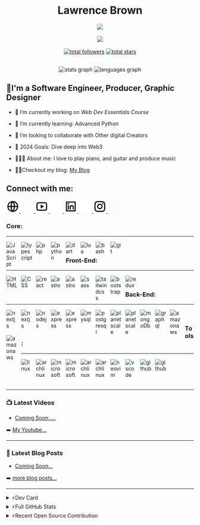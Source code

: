 <h1 align="center">Lawrence Brown</h1>

<p align="center">
<img  height="150" src="https://media.giphy.com/media/3o7TKFRdP871AR61DG/giphy.gif"  />
</p>
<p align="center">
<img src="https://readme-typing-svg.demolab.com/?lines=Software-Engineer%20🖥️;JavaScript%20Monk%20☕;Always%20Learning%20📚&font=Fira%20Code&center=true&width=440&height=45&color=blue&vCenter=true&size=22&pause=500" />
</p>
<p align="center">
<a href="https://github.com/lbsudo?tab=repositories&sort=stargazers"><img alt="total followers" title="Total followers on GitHub" src="https://img.shields.io/github/followers/lbsudo?logo=github&logoColor=red&style=for-the-badge"/></a>  
<a href="https://github.com/lbsudo?tab=repositories&sort=stargazers"><img alt="total stars" title="Total stars on GitHub" src="https://img.shields.io/github/stars/lbsudo?logo=github&logoColor=red&style=for-the-badge"/>
</a>
</p>

<div align="center">
<br>
  <img src="https://github-readme-stats.vercel.app/api?username=lbsudo&hide_title=false&hide_rank=false&show_icons=true&include_all_commits=true&count_private=true&disable_animations=false&theme=dark&locale=en&hide_border=false" height="150" alt="stats graph"  />
  <img src="https://github-readme-stats.vercel.app/api/top-langs?username=lbsudo&locale=en&hide_title=false&layout=compact&card_width=320&langs_count=5&theme=dark&hide_border=false" height="150" alt="languages graph"  />
</div>


## 💫I'm a Software Engineer, Producer, Graphic Designer

- 🔭 I’m currently working on *Web Dev Essentials Course*

- 🌱 I’m currently learning: Advanced Python

- 🤝 I’m looking to collaborate with Other digital Creators

- 🎯 2024 Goals: Dive deep into Web3
  
- 🚶🏽‍♂️ About me: I love to play piano, and guitar and produce music
  
- ✍🏽Checkout my blog: <a href="https://dev.to/lbsudo"> My Blog</a>

[comment]: <> (- 👨🏾‍💻 Learn more about me at **)

## Connect with me:

<p align="left">
<!-- Website -->
<a href="https://www.instagram.com/lbdluxe#gh-light-mode-only">
<img src="img/global-line.svg" style="padding-right:9;" width="35" height="35">
</a>
<a href="https://www.instagram.com/lbdluxe#gh-dark-mode-only">
<img src="img/global-line-white.svg" style="padding-right:9;" width="35" height="35">
</a>
  
<!-- Youtube-->

<a href="https://www.youtbue.com/lbdluxe#gh-light-mode-only">
<img src="img/youtube-line.svg" style="padding-right:9;" width="35" height="35">
</a>
<a href="https://www.youtube.com/lbdluxe#gh-dark-mode-only">
<img src="img/youtube-line-white.svg" style="padding-right:9;" width="35" height="35">
</a>
<!-- Linked In-->
<a href="https://www.linkedin.com/in/lbsudo#gh-light-mode-only">
<img src="img/linkedin-box-line.svg#gh-light-mode-only" style="padding-right:9;" width="35" height="35">
</a>
<a href="https://www.linkedin.com/in/lbsudo#gh-dark-mode-only">
<img src="img/linkedin-box-line-white.svg#gh-dark-mode-only" style="padding-right:9;" width="35" height="35"><a href="https://www.instagram.com/lbdluxe/">
</a>
<!-- Instagram -->
<a href="https://www.linkedin.com/lbdluxe#gh-light-mode-only">
<img src="img/instagram-line.svg#gh-light-mode-only" style="padding-right:9;" width="35" height="35">
</a>
<a href="https://www.linkedin.com/in/lbdluxe#gh-dark-mode-only">
<img src="img/instagram-line-white.svg#gh-dark-mode-only" style="padding-right:9;" width="35" height="35">
</a>


</p>

### Core:
---
<img align="left" width="30" alt="JavaScript" style="padding-right:10px;" src="https://cdn.simpleicons.org/javascript/#F7DF1E" />
<img align="left" width="30" alt="typescript" style="padding-right:10px;" src="https://cdn.simpleicons.org/typescript#3178C6" />
<img align="left" width="30" alt="php" style="padding-right:10px;" src="https://cdn.simpleicons.org/php/#777BB4" />
<img align="left" width="30" alt="python" style="padding-right:10px;" src="https://cdn.simpleicons.org/python/#3776AB" />
<img align="left" width="30" alt="dart" style="padding-right:10px;" src="https://cdn.simpleicons.org/dart" />
<img align="left" width="30" alt="lua" style="padding-right:10px;" src="https://cdn.simpleicons.org/lua" />
<img align="left" width="30" alt="bash" style="padding-right:10px;" src="https://cdn.simpleicons.org/gnubash" />
<img align="left" width="30" alt="git" style="padding-right:10px;" src="https://cdn.simpleicons.org/git/#F05032" />
</br>

### Front-End:
---
<img align="left" width="30" alt="HTML" style="padding-right:10px;" src="https://cdn.simpleicons.org/html5/#E34F26" />
<img align="left" width="30" alt="CSS" style="padding-right:10px;" src="https://cdn.simpleicons.org/css3/#1572B6" />
<img align="left" width="30" alt="react" style="padding-right:10px;" src="https://cdn.simpleicons.org/react/#61DAFB" />
<img align="left" width="30" alt="astro" style="padding-right:10px;" src="https://cdn.simpleicons.org/astro" />
<img align="left" width="30" alt="astro" style="padding-right:10px;" src="https://cdn.simpleicons.org/solid" />
<img align="left" width="30" alt="sass" style="padding-right:10px;" src="https://cdn.simpleicons.org/sass" />
<img align="left" width="30" alt="tailwindcss" style="padding-right:10px;" src="https://cdn.simpleicons.org/tailwindcss" />
<img align="left" width="30" alt="bootstrap" style="padding-right:10px;" src="https://cdn.simpleicons.org/bootstrap" />
<img align="left" width="30" alt="redux" style="padding-right:10px;" src="https://cdn.simpleicons.org/redux" />
</br>

### Back-End:
---
<a href="https://nextjs.org#gh-dark-mode-only">
<img align="left" width="30" alt="nextjs" style="padding-right:10px;" src="https://cdn.simpleicons.org/next.js/white#gh-dark-mode-only" />
</a>
<a href="https://nextjs.org#gh-light-mode-only">
<img align="left" width="30" alt="nextjs" style="padding-right:10px;" src="https://cdn.simpleicons.org/next.js/black#gh-light-mode-only" />
</a>
<img align="left" width="30" alt="nodejs" style="padding-right:10px;" src="https://cdn.simpleicons.org/node.js" />
<a href="https://expressjs.com#gh-dark-mode-only">
<img align="left" width="30" alt="express" style="padding-right:10px;" src="https://cdn.simpleicons.org/express/white#gh-light-mode-only" />
</a>
<a href="https://expressjs.com#gh-light-mode-only">
<img align="left" width="30" alt="express" style="padding-right:10px;" src="https://cdn.simpleicons.org/express/black#gh-light-mode-only" />
</a>
<img align="left" width="30" alt="mysql" style="padding-right:10px;" src="https://cdn.simpleicons.org/mysql/#4479A1" />
<img align="left" width="30" alt="postgresql" style="padding-right:10px;" src="https://cdn.simpleicons.org/postgresql/#4169E1" />
<a href="https://expressjs.com#gh-dark-mode-only">
<img align="left" width="30" alt="planetscale" style="padding-right:10px;" src="https://cdn.simpleicons.org/planetscale/white#gh-light-mode-only" />
</a>
<a href="https://expressjs.com#gh-light-mode-only">
<img align="left" width="30" alt="planetscale" style="padding-right:10px;" src="https://cdn.simpleicons.org/planetscake/black#gh-light-mode-only" />
</a>
<img align="left" width="30" alt="mongoDb" style="padding-right:10px;" src="https://cdn.simpleicons.org/mongodb/#47A248" />
<img align="left" width="30" alt="graphql" style="padding-right:10px;" src="https://cdn.simpleicons.org/graphql" />
<a href="https://expressjs.com#gh-dark-mode-only">
<img align="left" width="30" alt="amazonaws" style="padding-right:10px;" src="https://cdn.simpleicons.org/amazonaws/white#gh-light-mode-only" />
</a>
<a href="https://expressjs.com#gh-light-mode-only">
<img align="left" width="30" alt="amazonaws" style="padding-right:10px;" src="https://cdn.simpleicons.org/amazonaws/black#gh-light-mode-only" />
</a>

</br>

### Tools:
---
<img align="left" width="30" alt="linux" style="padding-right:10px;" src="https://cdn.simpleicons.org/linux" />
<img align="left" width="30" alt="archlinux" style="padding-right:10px;" src="https://cdn.simpleicons.org/archlinux/#1793D1" />
<a href="https://www.microsoft.com/en-us/#gh-dark-mode-only">
<img align="left" width="30" alt="microsoft" style="padding-right:10px;" src="https://cdn.simpleicons.org/microsoft/white#gh-dark-mode-only" />
</a>
<a href="https://www.microsoft.com/en-us/#gh-light-mode-only">
<img align="left" width="30" alt="microsoft" style="padding-right:10px;" src="https://cdn.simpleicons.org/microsoft/black#gh-light-mode-only" />
</a>
<img align="left" width="30" alt="archlinux" style="padding-right:10px;" src="https://cdn.simpleicons.org/googlecloud" />
<img align="left" width="30" alt="archlinux" style="padding-right:10px;" src="https://cdn.simpleicons.org/adobe" />
<img align="left" width="30" alt="neovim" style="padding-right:10px;" src="https://cdn.simpleicons.org/neovim/#57A143" />
<img align="left" width="30" alt="vscode" style="padding-right:10px;" src="https://cdn.simpleicons.org/visualstudiocode" />
<a href="https://www.github.com#gh-dark-mode-only">
<img align="left" width="30" alt="github" style="padding-right:10px;" src="https://cdn.simpleicons.org/github/white#gh-dark-mode-only" />
</a>
<a href="https://www.github.com#gh-light-mode-only">
<img align="left" width="30" alt="github" style="padding-right:10px;" src="https://cdn.simpleicons.org/github/black#gh-light-mode-only" />
</a>
</br>

<br/> 
<br/>
<br/>


<!-- [![React Badge](https://img.shields.io/badge/-React-61DBFB?style=for-the-badge&labelColor=black&logo=react&logoColor=61DBFB)](#)  [![Javascript Badge](https://img.shields.io/badge/-Javascript-F0DB4F?style=for-the-badge&labelColor=black&logo=javascript&logoColor=F0DB4F)](#) [![Typescript Badge](https://img.shields.io/badge/-Typescript-007acc?style=for-the-badge&labelColor=black&logo=typescript&logoColor=007acc)](#) [![Nodejs Badge](https://img.shields.io/badge/-Nodejs-3C873A?style=for-the-badge&labelColor=black&logo=node.js&logoColor=3C873A)](#) [![GraphQL Badge](https://img.shields.io/badge/-GraphQl-e535ab?style=for-the-badge&labelColor=black&logo=node.js&logoColor=e535ab)](#) -->
---

### 📺 Latest Videos

<!-- YOUTUBE:START -->
- [Coming Soon.....]()

<!-- YOUTUBE:END -->

➡️ [My Youtube...](https://youtube.com/lbdluxe)

---

### 📕 Latest Blog Posts

<!-- BLOG-POST-LIST:START -->
- [Coming Soon...]()

<!-- BLOG-POST-LIST:END -->

➡️ [more blog posts...](https://dev.to/lbsudo)

---

<details>
  <summary>⚡Dev Card</summary>
<p align="left">
<a href="https://app.daily.dev/lbsudo"><img src="https://github.com/lbsudo/lbsudo/blob/main/devcard.svg" width="400" alt="Lawrence Brown's Dev Card"/></a>
</p>
</details>

<details>
  <summary>⚡Full GitHub Stats</summary>
 <p align="left">
      <a href="https://github.com/lbsudo/github-readme-stats"><img alt="Lawrences' Top Languages" src="https://github-readme-stats.vercel.app/api/top-langs/?username=lbsudo&langs_count=8&count_private=false&layout=compact&theme=react&hide_border=true&bg_color=0D1117" /></a>
    <a href="https://github.com/lbsudo/github-readme-stats"><img alt="Lawrences' Github Stats" src="https://github-readme-stats.vercel.app/api?username=lbsudo&show_icons=true&count_private=true&theme=react&hide_border=true&bg_color=0D1117" /></a>
    <a href="https://github.com/lbsudo/github-readme-streak-stats">
        <img title="🔥 Get streak stats for your profile at git.io/streak-stats" alt="Lawrences streak" src="https://github-readme-streak-stats.herokuapp.com/?user=lbsudo&theme=black-ice&hide_border=true&stroke=0000&background=060A0CD0"/>
    </a>
</p>
</details>

<details>
  <summary>⚡Recent Open Source Contribution</summary>
<!--START_SECTION:activity-->
1. 💪 Coming Soon
   
[comment]: <> (1.📥 Opened PR **Issue number** in **project link**)
[comment]: <> (2.🔒 Closed Issue **Issue number** in **project link**)
[comment]: <> (3.🗣 Commented on **Issue number** in **project link**)
[comment]: <> (4.❗ Opened issue **Issue number** in **project link**)
[comment]: <> (5.🎉 Merged PR **Issue number** in **project link**)
<!--END_SECTION:activity-->
</details>

